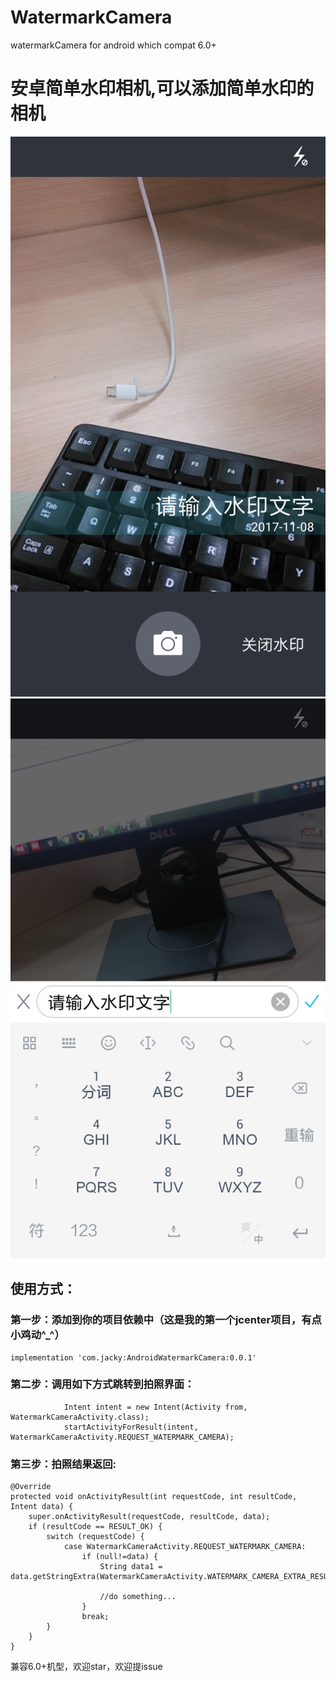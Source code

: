 # WatermarkCamera
watermarkCamera for android which compat 6.0+
# 安卓简单水印相机,可以添加简单水印的相机
![效果图](https://github.com/jackyHuangH/WatermarkCameraLib/blob/master/watermarkcameralib/arts/TIM%E5%9B%BE%E7%89%8720171108174700.png)
![添加水印](https://github.com/jackyHuangH/WatermarkCameraLib/blob/master/watermarkcameralib/arts/TIM%E5%9B%BE%E7%89%8720171108175035.png)


## 使用方式：
### 第一步：添加到你的项目依赖中（这是我的第一个jcenter项目，有点小鸡动^_^）
    implementation 'com.jacky:AndroidWatermarkCamera:0.0.1'
    
### 第二步：调用如下方式跳转到拍照界面：

                Intent intent = new Intent(Activity from, WatermarkCameraActivity.class);
                startActivityForResult(intent, WatermarkCameraActivity.REQUEST_WATERMARK_CAMERA);


### 第三步：拍照结果返回:

    @Override
    protected void onActivityResult(int requestCode, int resultCode, Intent data) {
        super.onActivityResult(requestCode, resultCode, data);
        if (resultCode == RESULT_OK) {
            switch (requestCode) {
                case WatermarkCameraActivity.REQUEST_WATERMARK_CAMERA:
                    if (null!=data) {
                        String data1 = data.getStringExtra(WatermarkCameraActivity.WATERMARK_CAMERA_EXTRA_RESULT);
                       
                        //do something...
                    }
                    break;
            }
        }
    }

兼容6.0+机型，欢迎star，欢迎提issue
